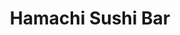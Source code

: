 ---
layout: place
title: "Hamachi Sushi Bar"
permalink: /illinois/chicago/hamachi-sushi-bar.html
stateAbbr: IL
stateName: Illinois
cityName: Chicago
seo:
  name: "Hamachi Sushi Bar"
  type: Restaurant
  links: http://www.hamachichicago.com/
description: "Hamachi Sushi Bar serves delicious sushi in Chicago, Illinois. Try fresh Japanese dishes for a great dining experience. "
place_id: ChIJT8glttXPD4gRi905Xw3r1xg
photos:
  - name: >-
      places/ChIJT8glttXPD4gRi905Xw3r1xg/photos/AeeoHcKdvf55BpnK5yn3U-fnRjrtGHm7ziTDv-WIFy0eUhbt6OcWTk4nxz41JP5sGoOkickOo23--tBfTFhwi2_Jc98RUDqtNxbrY6e9GDngws53wG8V47jyOFY8r4Nkhb-d9GO0kKNNCWfr8DbozwuXLCrcEjPvjM6RPykiLA__GOcUzP_C121yOvHL-eEmuFZtuhFAK2DpBRiB4Gq7_4pKe9TgxkFrLdBg9OkAxPVBwCMrfPVDM2RnqH3lWJWVuAcbkVvhjePuZHu3-rfEiS5DZa9_hMtspU9-E_Vju0j7ymyOlQ
    widthPx: 4592
    heightPx: 3056
    authorAttributions:
      - displayName: Hamachi Sushi Bar
        uri: https://maps.google.com/maps/contrib/116745349188247964048
        photoUri: >-
          https://lh3.googleusercontent.com/a-/ALV-UjWHOAowljgnk3ZY05epkmUr3yKhVMFdGhnv3ySxyW7Q9iPwev0=s100-p-k-no-mo
    flagContentUri: >-
      https://www.google.com/local/imagery/report/?cb_client=maps_api_places.places_api&image_key=!1e10!2sAF1QipN-m98ha_ZOpLlE3n51MYj_CFFnbhOcnbKzU--x&hl=en-US
    googleMapsUri: >-
      https://www.google.com/maps/place//data=!3m4!1e2!3m2!1sAF1QipN-m98ha_ZOpLlE3n51MYj_CFFnbhOcnbKzU--x!2e10!4m2!3m1!1s0x880fcfd5b625c84f:0x18d7eb0d5f39dd8b
  - name: >-
      places/ChIJT8glttXPD4gRi905Xw3r1xg/photos/AeeoHcIj47ga3y9jhmlQ4G--X5yhizhOtz7SWu1HCZWZGzKXztDnrojhlNTdify5zC8SXcsyjdGKCh52Cd-5MhZEdUZf0uLN3o5AKj4fanPy7RJCNAIKiaz0Xucl9bNp5GaJnPVEGXd223MyPRC1lNTaRfJRqLgJcBi9HILcWsy-G0rhb6PXW13F9ynkt77onwEUtzOX6IxAvStVifVxlS5GW2kLnld1XLR_DqC0T39bnqsLKnO79Z10eBP4QyEMmyfBT5n_2vIiFHFujZu9DceDjdYldoVAWXJ2TUbBgehXwxcz6A
    widthPx: 2048
    heightPx: 1363
    authorAttributions:
      - displayName: Hamachi Sushi Bar
        uri: https://maps.google.com/maps/contrib/116745349188247964048
        photoUri: >-
          https://lh3.googleusercontent.com/a-/ALV-UjWHOAowljgnk3ZY05epkmUr3yKhVMFdGhnv3ySxyW7Q9iPwev0=s100-p-k-no-mo
    flagContentUri: >-
      https://www.google.com/local/imagery/report/?cb_client=maps_api_places.places_api&image_key=!1e10!2sAF1QipNR55i_y_BHJpD5rFuMfZTNkd4WayIie6bpEC1t&hl=en-US
    googleMapsUri: >-
      https://www.google.com/maps/place//data=!3m4!1e2!3m2!1sAF1QipNR55i_y_BHJpD5rFuMfZTNkd4WayIie6bpEC1t!2e10!4m2!3m1!1s0x880fcfd5b625c84f:0x18d7eb0d5f39dd8b
  - name: >-
      places/ChIJT8glttXPD4gRi905Xw3r1xg/photos/AeeoHcJ1bRFerM8SHTE3xV_Hp-P5vjQTDQRmu04l2DL3XSzHWBfKwcxZeY2b4RfEvu9waYMDVTr1pxbSi9TdnDPb58eAGVsXVG42AJakyWiUmqK_yhFUWziz1i7BhLAwent771uXu1oMWGTODppL_YkVi87hUdKr-DWmY8NR_YpD8a5i6G44MWfUxIZ52qOqNDCWZDTsTv5idWLAqrZMlq8BIYVjxCHAlvCzAlWsB0_bMqTiFj4oX7PBW-DbL3QXF6iQJsmt9Lu4zGcQAGyl3ASY0I0OgJV8U24vE-O3-tXhpZsvjD23geYnnbo4kJn5TEu2HCRUQzTekXrzN5JBJ6OLCh3yC23X4dI_VLH0KtrbEhkyoqpaQIftdPdFZVzVGfw9rr0OWi7yhEkam9sJcC_elocVOT4Etsjvdf-QIvl46KzZ83U
    widthPx: 1920
    heightPx: 1080
    authorAttributions:
      - displayName: Yehudah Bernath
        uri: https://maps.google.com/maps/contrib/101376723241204024917
        photoUri: >-
          https://lh3.googleusercontent.com/a-/ALV-UjVodbLyx0ja5rsM34g5l7JRQ7YIgv-UYkT37tbFaEAxwMeiswGEVw=s100-p-k-no-mo
    flagContentUri: >-
      https://www.google.com/local/imagery/report/?cb_client=maps_api_places.places_api&image_key=!1e10!2sCIHM0ogKEICAgICEjNbhiAE&hl=en-US
    googleMapsUri: >-
      https://www.google.com/maps/place//data=!3m4!1e2!3m2!1sCIHM0ogKEICAgICEjNbhiAE!2e10!4m2!3m1!1s0x880fcfd5b625c84f:0x18d7eb0d5f39dd8b
  - name: >-
      places/ChIJT8glttXPD4gRi905Xw3r1xg/photos/AeeoHcLiIRsVVrGMc8k-gtJzEbA57r2fICnaHlYjVHMLy_EV-cMeW8d7IeMTKXQ8lMzaZlL-kRGaymor9Ik2awpOgwnb6lKGF_dXVTa0QxNDdLosV1LTQ8l76cN8_3FO7Q0YDVrWtIA9RrmuGTIGRbt9vYR7u8HVXJ7VNAii5ALdYOR8WvSMxl6LEvfZywO9XOin1QDxjJRjXmcmD-KNQnl9YjMBiGh4DK9eb6edNM0_JZsMYTL8Lxz11tzejU6lggM9cJDp4Ee-5GKXNhpixK4IN1Bjj-N3t8l_SsbGoeBmTbf0NUcaiEP2IEsATgiFiv5_13NxRRjZkQSVzs4itkyoMLUSuiQjRELRLEw48S0CR_8pq1kDiJ_4zapgIF-OK6sVIxE9WRH4lZBJMwoalTSo2epeaf5qXVYfT9sQLRVN0lT68zw
    widthPx: 3060
    heightPx: 4080
    authorAttributions:
      - displayName: Nori Sakata
        uri: https://maps.google.com/maps/contrib/101361112263790595142
        photoUri: >-
          https://lh3.googleusercontent.com/a-/ALV-UjUcrYiMy2OKetfE9HXBKyI8gNeMzVOcr1cIxGOuvz4v_Zm8dPT-6g=s100-p-k-no-mo
    flagContentUri: >-
      https://www.google.com/local/imagery/report/?cb_client=maps_api_places.places_api&image_key=!1e10!2sCIHM0ogKEICAgICjppGn-QE&hl=en-US
    googleMapsUri: >-
      https://www.google.com/maps/place//data=!3m4!1e2!3m2!1sCIHM0ogKEICAgICjppGn-QE!2e10!4m2!3m1!1s0x880fcfd5b625c84f:0x18d7eb0d5f39dd8b
  - name: >-
      places/ChIJT8glttXPD4gRi905Xw3r1xg/photos/AeeoHcIkG1A0UkmPVhSoHKW8wJw5o7GJCjLLoNENUqUfytv47FAVz6Zie0F-cH0NQqyRqdxnFN-HQxyztBKV0KK9u2VdxBjvxAtq2YWYj_JiGWgWvvSwxW1FMon_tuuzDRVFjyoHAVivoMy6JkoNtWqxU84LZviXkUnBkVw2WlkSbOGT2Tgsw6H-St_lc9dvJoD9zb53A3ZUTPVy6UCYawMMtVwIryiHh1kZUJfyL5mIapkyhxxpaJmTtTcFT_JgTvydUiqYw53JQrAW3ZMwKW-JbD-rZywvwzRJ-mTmpM4BPYCOeg
    widthPx: 2616
    heightPx: 1954
    authorAttributions:
      - displayName: Hamachi Sushi Bar
        uri: https://maps.google.com/maps/contrib/116745349188247964048
        photoUri: >-
          https://lh3.googleusercontent.com/a-/ALV-UjWHOAowljgnk3ZY05epkmUr3yKhVMFdGhnv3ySxyW7Q9iPwev0=s100-p-k-no-mo
    flagContentUri: >-
      https://www.google.com/local/imagery/report/?cb_client=maps_api_places.places_api&image_key=!1e10!2sAF1QipPvgAgfxH25en557DametF5-dVGxs_wwbeF0zR2&hl=en-US
    googleMapsUri: >-
      https://www.google.com/maps/place//data=!3m4!1e2!3m2!1sAF1QipPvgAgfxH25en557DametF5-dVGxs_wwbeF0zR2!2e10!4m2!3m1!1s0x880fcfd5b625c84f:0x18d7eb0d5f39dd8b
  - name: >-
      places/ChIJT8glttXPD4gRi905Xw3r1xg/photos/AeeoHcLcuJHktW9e6sbwBy-8U-oXyDUioHzZES8I8pU_XzWdgSIAub-L4mU3BDpFddLM6ierciCeZtrA3klfVpZHZigIapcX5qATIYdzNtNdPoz8IhfKnq1LDh2G9fTIi-7yeLD9F1h9zsZWxnZAeWqh8PQZ-aWnsRdrrHkQ1VsdxwDGV5xmioc3turYrfK0eLpb14f4lDP8PM4Quyd-oooWpZZZ4_q_bY97bitzvjZofFDB5WLSH-sFDBtjoBS_uvup3aEg43sHcwfDkTiHXCp7h63qjhdkupWu9Aky--pk-jPZCA
    widthPx: 2048
    heightPx: 1363
    authorAttributions:
      - displayName: Hamachi Sushi Bar
        uri: https://maps.google.com/maps/contrib/116745349188247964048
        photoUri: >-
          https://lh3.googleusercontent.com/a-/ALV-UjWHOAowljgnk3ZY05epkmUr3yKhVMFdGhnv3ySxyW7Q9iPwev0=s100-p-k-no-mo
    flagContentUri: >-
      https://www.google.com/local/imagery/report/?cb_client=maps_api_places.places_api&image_key=!1e10!2sAF1QipPVUJ040CrCncLASaVASNoXa85hHksy6Bcmzz4b&hl=en-US
    googleMapsUri: >-
      https://www.google.com/maps/place//data=!3m4!1e2!3m2!1sAF1QipPVUJ040CrCncLASaVASNoXa85hHksy6Bcmzz4b!2e10!4m2!3m1!1s0x880fcfd5b625c84f:0x18d7eb0d5f39dd8b
  - name: >-
      places/ChIJT8glttXPD4gRi905Xw3r1xg/photos/AeeoHcJUAW3temp27myI1j3vyZ47fUltXtH1oKhUKu8WOE5axBavKqzZ3ajUESHDE0pHpRCl6rWF6er0IbK7K6Ay-GqvmweYAYCMXN6GM7gr92efFu1tGPmPrMz-IErHWmrL_0-vXRDY5xFSsZ4ANLfFRWx7g-rcb4sNFLgBf_YBKrgj38Ty38pNBPtdpsmmAzDvuXbYedINDbkElxWlfnYZWJlAtSktdzug8vB0uguwlsJoFdO40tVOSPUBzPh8efqUAnMEXf86ATDsEXNMCunuGmuZ2IpPCCcc_pmjjLL-r_k4KQ
    widthPx: 2618
    heightPx: 1960
    authorAttributions:
      - displayName: Hamachi Sushi Bar
        uri: https://maps.google.com/maps/contrib/116745349188247964048
        photoUri: >-
          https://lh3.googleusercontent.com/a-/ALV-UjWHOAowljgnk3ZY05epkmUr3yKhVMFdGhnv3ySxyW7Q9iPwev0=s100-p-k-no-mo
    flagContentUri: >-
      https://www.google.com/local/imagery/report/?cb_client=maps_api_places.places_api&image_key=!1e10!2sAF1QipOGnXKrEHcmo8AVtSYaW-eh7-Jgt5EShmlvyMLe&hl=en-US
    googleMapsUri: >-
      https://www.google.com/maps/place//data=!3m4!1e2!3m2!1sAF1QipOGnXKrEHcmo8AVtSYaW-eh7-Jgt5EShmlvyMLe!2e10!4m2!3m1!1s0x880fcfd5b625c84f:0x18d7eb0d5f39dd8b
  - name: >-
      places/ChIJT8glttXPD4gRi905Xw3r1xg/photos/AeeoHcK_V4BmminNeNsxdXrbbHOEtAGP6E_lAHlSJJoKBuSf5dv_fufeJbxEmLp13vR1joPg4y0LGYt1mdyqCwHXl5D--6TC3jrXC8d_yajPVM42nu0ccpp7f9ktjB0ZuDSNKQI0CPjLfBOUig4jL-e7vlg7I_ttGqvsuseDSay45Eyvep2PdcGGjO4tcaaUinjDOh4OGEm3GR1cwogkXdExSJyqHxr8gJaCSPYXXno4NFGcti6JXHzfYGgsslirhuWtoOU37Oanaitb7bXiiBXhNskce1eBUGTOtjy1tuOhMvxweQ_zlz34hyyQ0wvowYLqhI-lZSEqqtmfbmzDy6JxhuT3-GhcborFCMGKI5ZLuX5fjgbojm3WEUhZqwBfpDtlGnhQ4fTxgS-DLkUJsdfH9BEUdLyitt_nXruuEkgw9BkITA
    widthPx: 4000
    heightPx: 3000
    authorAttributions:
      - displayName: Micher J
        uri: https://maps.google.com/maps/contrib/114282673651208175792
        photoUri: >-
          https://lh3.googleusercontent.com/a-/ALV-UjVrzIYcPS5ct0qp7LYJM_I0OF2BAgfrGtYxdCTDwWsNxRHXeUEc=s100-p-k-no-mo
    flagContentUri: >-
      https://www.google.com/local/imagery/report/?cb_client=maps_api_places.places_api&image_key=!1e10!2sCIHM0ogKEICAgIDRjbj2SQ&hl=en-US
    googleMapsUri: >-
      https://www.google.com/maps/place//data=!3m4!1e2!3m2!1sCIHM0ogKEICAgIDRjbj2SQ!2e10!4m2!3m1!1s0x880fcfd5b625c84f:0x18d7eb0d5f39dd8b
  - name: >-
      places/ChIJT8glttXPD4gRi905Xw3r1xg/photos/AeeoHcKKZ5Yge_S5XGglcbtSiPxok4TbUOVBGL1jl3VEfeASMrlkKXEQk5g0a1duD6F9FCoUrBBN6f1kUezMxiVOf9tEqAqJccacbvqdaJDtVINs7Ynhlv2Kv8VaCo4AhXMQjEcT3dsbMYd1jX-gQwXmVBBBnnQHfp0qKAZsEP6FXWSo7KBZp18UV8PsfbybnkBuoAVhwsweJBkIcRbmNyrh9TWAXh5BRNdmJdCxx_flZ-85fcF9RQHS1e2XLzGV4EhCij0AIFdPw8E3UaIjzi-25quc5mknfBJSA2IHM6Ua_7tiXCsVUzpwC0a8oszB3JuyzOUq-BSCr-t2nyjYX3L2KWFIMJ6Ae981MV90Fc1-GyRDUeE3FERbQ4mmjua8m22Iye_aPcVb4B0q22w9m5j1qV9zzvnqn6Zy0-mEqQWzQ7fKcZof
    widthPx: 2160
    heightPx: 3840
    authorAttributions:
      - displayName: Karen Hechtman
        uri: https://maps.google.com/maps/contrib/111424952048725692012
        photoUri: >-
          https://lh3.googleusercontent.com/a-/ALV-UjV8pWPinloNIjS9RNq9wsqtzjI_7B-3cleESWNwFKHw_77wv8ab=s100-p-k-no-mo
    flagContentUri: >-
      https://www.google.com/local/imagery/report/?cb_client=maps_api_places.places_api&image_key=!1e10!2sCIHM0ogKEICAgIDbpbvApAE&hl=en-US
    googleMapsUri: >-
      https://www.google.com/maps/place//data=!3m4!1e2!3m2!1sCIHM0ogKEICAgIDbpbvApAE!2e10!4m2!3m1!1s0x880fcfd5b625c84f:0x18d7eb0d5f39dd8b
  - name: >-
      places/ChIJT8glttXPD4gRi905Xw3r1xg/photos/AeeoHcIm3D5cZ4nbERZZDIjIAL8RVtgJYyUO1seVLasyaSVyFainY-_zA7uDkO2zVvi__ZC5Yr5HkvFz2takSCoTI3O6Bq4rwvEcHhrVhw8I38m9Jr10HmSLR4hJt2ZWWmtCSYvPyabDtlH_pUHjdGUVmJ97Rr0iBgg5GkUr4C7Qkqn_bPMBe-uZkx7LIArthX2ygT7mMiaMt1k3o0BaRQToxhNEcinuRPgExjD7LRUdDeM29wHenTHg4ABHt1j-N7RLoqqsM9rpz7ZgVoM08s405siL8yEcF-NQnXIPyaKnljPctw
    widthPx: 4592
    heightPx: 3056
    authorAttributions:
      - displayName: Hamachi Sushi Bar
        uri: https://maps.google.com/maps/contrib/116745349188247964048
        photoUri: >-
          https://lh3.googleusercontent.com/a-/ALV-UjWHOAowljgnk3ZY05epkmUr3yKhVMFdGhnv3ySxyW7Q9iPwev0=s100-p-k-no-mo
    flagContentUri: >-
      https://www.google.com/local/imagery/report/?cb_client=maps_api_places.places_api&image_key=!1e10!2sAF1QipPn6l7dFxW_0GXaDMHiwQLCO6pshaUCiVaeiac_&hl=en-US
    googleMapsUri: >-
      https://www.google.com/maps/place//data=!3m4!1e2!3m2!1sAF1QipPn6l7dFxW_0GXaDMHiwQLCO6pshaUCiVaeiac_!2e10!4m2!3m1!1s0x880fcfd5b625c84f:0x18d7eb0d5f39dd8b
address: 2801 W Howard St, Chicago, IL 60645, USA
street: 2801 W Howard St
city: Chicago
state: IL
zip: '60645'
country: USA
neighborhood: West Ridge
latitude: '42.019061'
longitude: '-87.699809'
accessibility_options:
  wheelchairAccessibleParking: true
  wheelchairAccessibleEntrance: true
  wheelchairAccessibleRestroom: true
  wheelchairAccessibleSeating: true
business_status: OPERATIONAL
name: Hamachi Sushi Bar
google_maps_links:
  directionsUri: >-
    https://www.google.com/maps/dir//''/data=!4m7!4m6!1m1!4e2!1m2!1m1!1s0x880fcfd5b625c84f:0x18d7eb0d5f39dd8b!3e0
  placeUri: https://maps.google.com/?cid=1790157819567791499
  writeAReviewUri: >-
    https://www.google.com/maps/place//data=!4m3!3m2!1s0x880fcfd5b625c84f:0x18d7eb0d5f39dd8b!12e1
  reviewsUri: >-
    https://www.google.com/maps/place//data=!4m4!3m3!1s0x880fcfd5b625c84f:0x18d7eb0d5f39dd8b!9m1!1b1
  photosUri: >-
    https://www.google.com/maps/place//data=!4m3!3m2!1s0x880fcfd5b625c84f:0x18d7eb0d5f39dd8b!10e5
primary_type: Restaurant
opening_hours:
  regular:
    - 'Monday: 12:00 – 8:30 PM'
    - 'Tuesday: 12:00 – 8:30 PM'
    - 'Wednesday: 12:00 – 8:30 PM'
    - 'Thursday: 12:00 – 8:30 PM'
    - 'Friday: 11:00 AM – 1:30 PM'
    - 'Saturday: Closed'
    - 'Sunday: 12:00 – 8:30 PM'
  current:
    - 'Monday: 12:00 – 8:30 PM'
    - 'Tuesday: 12:00 – 8:30 PM'
    - 'Wednesday: 12:00 – 8:30 PM'
    - 'Thursday: 12:00 – 8:30 PM'
    - 'Friday: 11:00 AM – 1:30 PM'
    - 'Saturday: Closed'
    - 'Sunday: 12:00 – 8:30 PM'
secondary_opening_hours:
  regular:
    weekdayDescriptions: null
    type: null
  current:
    weekdayDescriptions: null
    type: null
phone: (773) 293-6904
price_level: PRICE_LEVEL_MODERATE
price_range: $20 &ndash; $30
rating: '4.5'
rating_count: 0
website: http://www.hamachichicago.com/
reviews: null
parking_options: null
payment_options: null
allow_dogs: null
curbside_pickup: null
delivery: null
dine_in: null
good_for_children: null
good_for_groups: null
good_for_sports: null
live_music: null
menu_for_children: null
outdoor_seating: null
reservable: null
restroom: null
serves_beer: null
serves_breakfast: null
serves_brunch: null
serves_cocktails: null
serves_coffee: null
serves_dinner: null
serves_dessert: null
serves_lunch: null
serves_vegetarian_food: null
serves_wine: null
takeout: null
update_category: essentials
summary: null

---